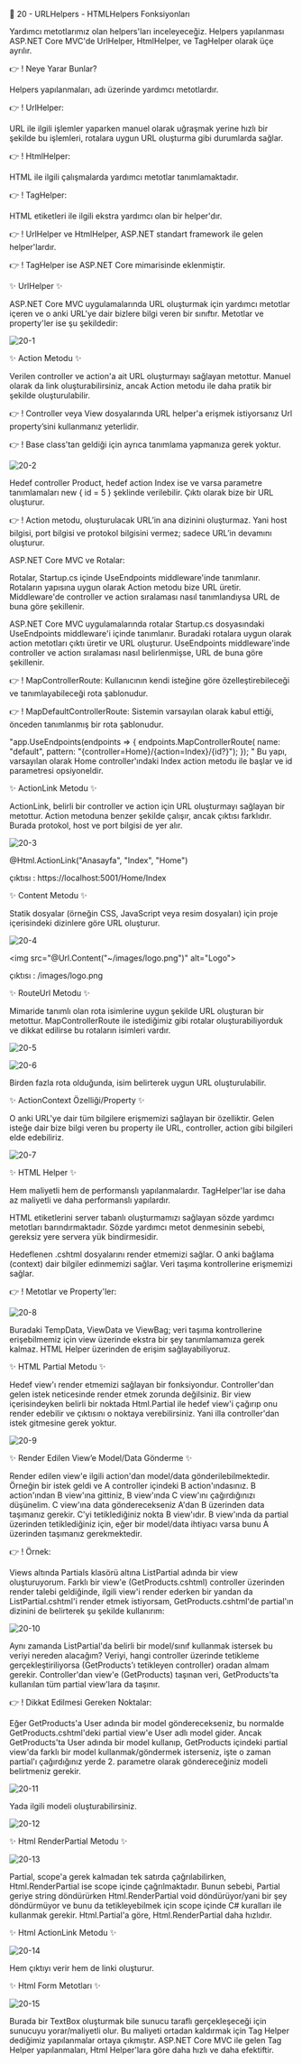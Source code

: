 👋 20 - URLHelpers - HTMLHelpers Fonksiyonları

Yardımcı metotlarımız olan helpers'ları inceleyeceğiz. Helpers yapılanması ASP.NET Core MVC'de UrlHelper, HtmlHelper, ve TagHelper olarak üçe ayrılır.

👉 ! Neye Yarar Bunlar?


Helpers yapılanmaları, adı üzerinde yardımcı metotlardır.

👉 ! UrlHelper:


URL ile ilgili işlemler yaparken manuel olarak uğraşmak yerine hızlı bir şekilde bu işlemleri, rotalara uygun URL oluşturma gibi durumlarda sağlar.

👉 ! HtmlHelper:


HTML ile ilgili çalışmalarda yardımcı metotlar tanımlamaktadır.

👉 ! TagHelper:


HTML etiketleri ile ilgili ekstra yardımcı olan bir helper'dır.


👉 ! UrlHelper ve HtmlHelper, ASP.NET standart framework ile gelen helper'lardır.

👉 ! TagHelper ise ASP.NET Core mimarisinde eklenmiştir.

✨ UrlHelper ✨


ASP.NET Core MVC uygulamalarında URL oluşturmak için yardımcı metotlar içeren ve o anki URL'ye dair bizlere bilgi veren bir sınıftır. Metotlar ve property'ler ise şu şekildedir:

![20-1](https://github.com/user-attachments/assets/20c8455b-ca9a-4db8-9466-e71208620e3f)


✨ Action Metodu ✨


Verilen controller ve action'a ait URL oluşturmayı sağlayan metottur. Manuel olarak da link oluşturabilirsiniz, ancak Action metodu ile daha pratik bir şekilde oluşturulabilir.

👉 ! Controller veya View dosyalarında URL helper'a erişmek istiyorsanız Url property’sini kullanmanız yeterlidir.

👉 ! Base class'tan geldiği için ayrıca tanımlama yapmanıza gerek yoktur.


![20-2](https://github.com/user-attachments/assets/cb8dab20-cb48-44fe-a6d4-06c26e9c560c)

Hedef controller Product, hedef action Index ise ve varsa parametre tanımlamaları new { id = 5 } şeklinde verilebilir.
Çıktı olarak bize bir URL oluşturur.

👉 ! Action metodu, oluşturulacak URL’in ana dizinini oluşturmaz. Yani host bilgisi, port bilgisi ve protokol bilgisini vermez; sadece URL’in devamını oluşturur.

ASP.NET Core MVC ve Rotalar:

Rotalar, Startup.cs içinde UseEndpoints middleware'inde tanımlanır.
Rotaların yapısına uygun olarak Action metodu bize URL üretir.
Middleware'de controller ve action sıralaması nasıl tanımlandıysa URL de buna göre şekillenir.

ASP.NET Core MVC uygulamalarında rotalar Startup.cs dosyasındaki UseEndpoints middleware'i içinde tanımlanır. Buradaki rotalara uygun olarak action metotları çıktı üretir ve URL oluşturur.
UseEndpoints middleware'inde controller ve action sıralaması nasıl belirlenmişse, URL de buna göre şekillenir.


👉 !  MapControllerRoute: Kullanıcının kendi isteğine göre özelleştirebileceği ve tanımlayabileceği rota şablonudur.

👉 !  MapDefaultControllerRoute: Sistemin varsayılan olarak kabul ettiği, önceden tanımlanmış bir rota şablonudur.

"app.UseEndpoints(endpoints =>
{
    endpoints.MapControllerRoute(
        name: "default",
        pattern: "{controller=Home}/{action=Index}/{id?}");
});
" 
Bu yapı, varsayılan olarak Home controller'ındaki Index action metodu ile başlar ve id parametresi opsiyoneldir.


✨  ActionLink Metodu ✨


ActionLink, belirli bir controller ve action için URL oluşturmayı sağlayan bir metottur. Action metoduna benzer şekilde çalışır, ancak çıktısı farklıdır. Burada protokol, host ve port bilgisi de yer alır.

![20-3](https://github.com/user-attachments/assets/2b9f7279-ade9-4ad8-8306-e95f01c5e82e)

@Html.ActionLink("Anasayfa", "Index", "Home")

çıktısı : https://localhost:5001/Home/Index


✨ Content Metodu ✨


Statik dosyalar (örneğin CSS, JavaScript veya resim dosyaları) için proje içerisindeki dizinlere göre URL oluşturur.

![20-4](https://github.com/user-attachments/assets/fbde769b-e1cd-4951-95d4-8568394f2767)

<img src="@Url.Content("~/images/logo.png")" alt="Logo">

çıktısı : /images/logo.png

✨ RouteUrl Metodu ✨

Mimaride tanımlı olan rota isimlerine uygun şekilde URL oluşturan bir metottur. MapControllerRoute ile istediğimiz gibi rotalar oluşturabiliyorduk ve dikkat edilirse bu rotaların isimleri vardır.

![20-5](https://github.com/user-attachments/assets/5f4bf98c-988c-49d1-a50e-25454a51d5d2)

![20-6](https://github.com/user-attachments/assets/32701089-3c42-4430-87ad-96db420872e3)

Birden fazla rota olduğunda, isim belirterek uygun URL oluşturulabilir.

✨ ActionContext Özelliği/Property ✨


O anki URL'ye dair tüm bilgilere erişmemizi sağlayan bir özelliktir. Gelen isteğe dair bize bilgi veren bu property ile URL, controller, action gibi bilgileri elde edebiliriz.

![20-7](https://github.com/user-attachments/assets/3332d0c3-88dc-40da-8a4b-36efbedb1bcf)

✨ HTML Helper ✨


Hem maliyetli hem de performanslı yapılanmalardır. TagHelper'lar ise daha az maliyetli ve daha performanslı yapılardır.

HTML etiketlerini server tabanlı oluşturmamızı sağlayan sözde yardımcı metotları barındırmaktadır. Sözde yardımcı metot denmesinin sebebi, gereksiz yere servera yük bindirmesidir.

Hedeflenen .cshtml dosyalarını render etmemizi sağlar.
O anki bağlama (context) dair bilgiler edinmemizi sağlar.
Veri taşıma kontrollerine erişmemizi sağlar.

👉 !  Metotlar ve Property'ler:

![20-8](https://github.com/user-attachments/assets/b916a9d2-f2b3-48ed-baf8-e7b3850a1a40)

Buradaki TempData, ViewData ve ViewBag; veri taşıma kontrollerine erişebilmemiz için view üzerinde ekstra bir şey tanımlamamıza gerek kalmaz. HTML Helper üzerinden de erişim sağlayabiliyoruz.

✨ HTML Partial Metodu ✨


Hedef view'ı render etmemizi sağlayan bir fonksiyondur.
Controller'dan gelen istek neticesinde render etmek zorunda değilsiniz. Bir view içerisindeyken belirli bir noktada Html.Partial ile hedef view'i çağırıp onu render edebilir ve çıktısını o noktaya verebilirsiniz. Yani illa controller'dan istek gitmesine gerek yoktur.

![20-9](https://github.com/user-attachments/assets/a8288e4b-0138-423c-9b86-a52fef449dc0)



✨ Render Edilen View’e Model/Data Gönderme ✨


Render edilen view'e ilgili action'dan model/data gönderilebilmektedir. Örneğin bir istek geldi ve A controller içindeki B action'ındasınız. B action'ından B view'ına gittiniz, B view'ında C view'ını çağırdığınızı düşünelim. C view'ına data gönderecekseniz A'dan B üzerinden data taşımanız gerekir. C'yi tetiklediğiniz nokta B view'ıdır. B view'ında da partial üzerinden tetiklediğiniz için, eğer bir model/data ihtiyacı varsa bunu A üzerinden taşımanız gerekmektedir.


👉 !  Örnek:


Views altında Partials klasörü altına ListPartial adında bir view oluşturuyorum. Farklı bir view'e (GetProducts.cshtml) controller üzerinden render talebi geldiğinde, ilgili view'i render ederken bir yandan da ListPartial.cshtml'i render etmek istiyorsam, GetProducts.cshtml'de partial'ın dizinini de belirterek şu şekilde kullanırım: 

![20-10](https://github.com/user-attachments/assets/3c84714c-1826-45f2-97c2-9d78e1023a6d)


Aynı zamanda ListPartial'da belirli bir model/sınıf kullanmak istersek bu veriyi nereden alacağım? Veriyi, hangi controller üzerinde tetikleme gerçekleştiriliyorsa (GetProducts'ı tetikleyen controller) oradan almam gerekir. Controller'dan view'e (GetProducts) taşınan veri, GetProducts'ta kullanılan tüm partial view'lara da taşınır.


👉 !   Dikkat Edilmesi Gereken Noktalar:


Eğer GetProducts'a User adında bir model gönderecekseniz, bu normalde GetProducts.cshtml'deki partial view'e User adlı model gider. Ancak GetProducts'ta User adında bir model kullanıp, GetProducts içindeki partial view'da farklı bir model kullanmak/göndermek isterseniz, işte o zaman partial'ı çağırdığınız yerde 2. parametre olarak göndereceğiniz modeli belirtmeniz gerekir.

![20-11](https://github.com/user-attachments/assets/89048fc9-533b-46a5-bb3d-f1e52743ba70)

Yada ilgili modeli oluşturabilirsiniz.

![20-12](https://github.com/user-attachments/assets/26f3ec84-1e36-4978-b073-752a345f2f7a)


✨ Html RenderPartial Metodu ✨

![20-13](https://github.com/user-attachments/assets/b6f2520c-0ef0-4da8-829d-02b93765fcde)

Partial, scope'a gerek kalmadan tek satırda çağrılabilirken, Html.RenderPartial ise scope içinde çağrılmaktadır. Bunun sebebi, Partial geriye string döndürürken Html.RenderPartial void döndürüyor/yani bir şey döndürmüyor ve bunu da tetikleyebilmek için scope içinde C# kuralları ile kullanmak gerekir.
Html.Partial'a göre, Html.RenderPartial daha hızlıdır.

✨ Html ActionLink Metodu ✨

![20-14](https://github.com/user-attachments/assets/2a489599-442d-43f9-b1e4-e6a18704ab4b)

Hem çıktıyı verir hem de linki oluşturur.

✨ Html Form Metotları ✨

![20-15](https://github.com/user-attachments/assets/a45f7ea4-658b-4a5d-8fce-90d6d4550659)

Burada bir TextBox oluşturmak bile sunucu taraflı gerçekleşeceği için sunucuyu yorar/maliyetli olur. Bu maliyeti ortadan kaldırmak için Tag Helper dediğimiz yapılanmalar ortaya çıkmıştır.
ASP.NET Core MVC ile gelen Tag Helper yapılanmaları, Html Helper'lara göre daha hızlı ve daha efektiftir.

